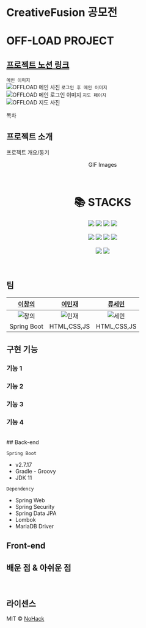 # CreativeFusion 공모전

# OFF-LOAD PROJECT

## [프로젝트 노션 링크](https://changuii.notion.site/05f31923b46a40c29595437768ecb45b?pvs=4)  

`메인 이미지`   
![OFFLOAD 메인 사진](https://github.com/wara-capstone/CreativeFusion/assets/122252160/554b63c5-99e5-4f1d-ab8e-82aa60bab035)
`로그인 후 메인 이미지`   
![OFFLOAD 메인 로그인 이미지](https://github.com/wara-capstone/CreativeFusion/assets/122252160/1e850047-21c7-41a4-8590-ce13a1ab7836)
`지도 페이지`  
![OFFLOAD 지도 사진](https://github.com/wara-capstone/CreativeFusion/assets/122252160/b1fb6f12-3664-4f45-aa6a-81c6fe46657b)



목차

## 프로젝트 소개

<p align="justify">
프로젝트 개요/동기
</p>

<p align="center">
GIF Images
</p>

<br>

<div align=center><h1>📚 STACKS</h1></div>
<div align=center>
<img src="https://img.shields.io/badge/java-007396?style=for-the-badge&logo=java&logoColor=white">
<img src="https://img.shields.io/badge/html5-E34F26?style=for-the-badge&logo=html5&logoColor=white">
<img src="https://img.shields.io/badge/css-1572B6?style=for-the-badge&logo=css3&logoColor=white">
<img src="https://img.shields.io/badge/javascript-F7DF1E?style=for-the-badge&logo=javascript&logoColor=black">
</div>
<br>
<div align=center>
<img src="https://img.shields.io/badge/mariaDB-003545?style=for-the-badge&logo=mariaDB&logoColor=white">
<img src="https://img.shields.io/badge/springboot-6DB33F?style=for-the-badge&logo=springboot&logoColor=white">
<img src="https://img.shields.io/badge/gradle-02303A?style=for-the-badge&logo=gradle&logoColor=white">
<img src="https://img.shields.io/badge/jquery-0769AD?style=for-the-badge&logo=jquery&logoColor=white">
</div>
<br>
<div align=center>
<img src="https://img.shields.io/badge/bootstrap-7952B3?style=for-the-badge&logo=bootstrap&logoColor=white">
<img src="https://img.shields.io/badge/firebase-FFCA28?style=for-the-badge&logo=apachetomcat&logoColor=white">
</div>
<br>
</center>

<br>

## 팀





|[이창의](https://github.com/changuii)|[이민재](https://github.com/mimijae)|[류세민](https://github.com/ryusemin)|
|:--:|:--:|:--:|
| ![창의](https://github.com/wara-capstone/CreativeFusion/assets/122252160/021259e7-174c-4925-a232-fb15b6d0236e) | ![민재](https://github.com/wara-capstone/CreativeFusion/assets/122252160/8f5dad0f-f0ba-46f5-b4bd-4a5c64db65de) | ![세민](https://github.com/wara-capstone/CreativeFusion/assets/122252160/799b0d3f-dbf8-4024-abe2-a0f517eeed6d) |
| Spring Boot | HTML,CSS,JS | HTML,CSS,JS |

## 구현 기능

### 기능 1

### 기능 2

### 기능 3

### 기능 4

<br>
## Back-end

`Spring Boot`
- v2.7.17
- Gradle - Groovy
- JDK 11

`Dependency`
- Spring Web
- Spring Security
- Spring Data JPA
- Lombok
- MariaDB Driver

## Front-end


## 배운 점 & 아쉬운 점

<p align="justify">

</p>

<br>

## 라이센스

MIT &copy; [NoHack](mailto:lbjp114@gmail.com)
